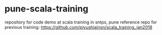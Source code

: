 # pune-scala-training
repository for code demo at scala training in sntps, pune
reference repo for previous training: 
https://github.com/piyushjainsn/scala_training_jan2018
